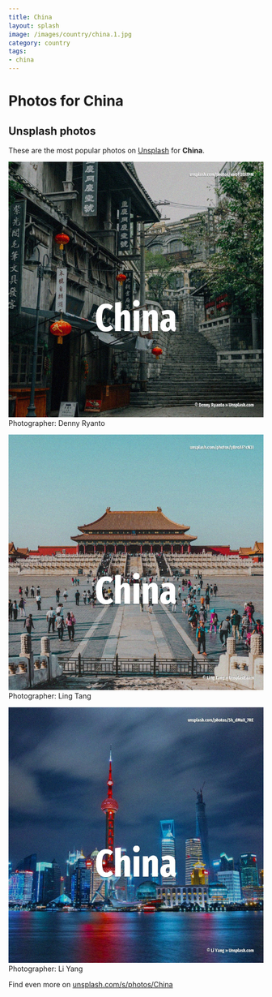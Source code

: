 ```yaml
---
title: China
layout: splash
image: /images/country/china.1.jpg
category: country
tags:
- china
---
```

# Photos for China
 
## Unsplash photos
These are the most popular photos on [Unsplash](https://unsplash.com) for **China**.
 
![China](/images/country/china.1.jpg)
Photographer:  Denny Ryanto
 
![China](/images/country/china.2.jpg)
Photographer:  Ling Tang
 
![China](/images/country/china.3.jpg)
Photographer:  Li Yang
 
Find even more on [unsplash.com/s/photos/China](https://unsplash.com/s/photos/China)
 
